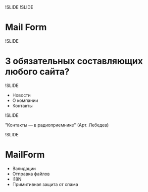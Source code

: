 !SLIDE
!SLIDE

# Mail Form

!SLIDE

# 3 обязательных составляющих любого сайта?

!SLIDE

+ Новости
+ О компании
+ Контакты

!SLIDE

"Контакты — в радиоприемнике" (Арт. Лебедев)

!SLIDE

# MailForm

+ Валидации
+ Отправка файлов
+ I18N
+ Примитивная защита от спама
